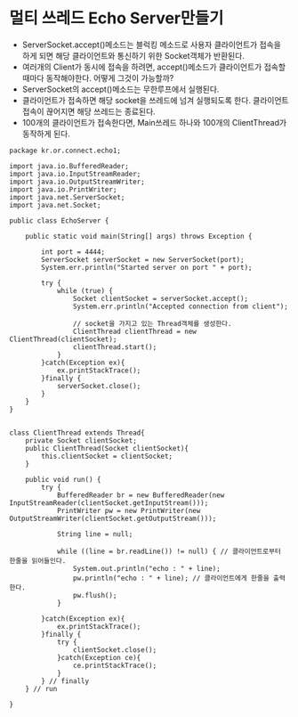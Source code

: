 # 멀티 쓰레드 Echo Server만들기

- ServerSocket.accept()메소드는 블럭킹 메소드로 사용자 클라이언트가 접속을 하게 되면 해당 클라이언트와 통신하기 위한 Socket객체가 반환된다.
- 여러개의 Client가 동시에 접속을 하려면, accept()메소드가 클라이언트가 접속할때마다 동작해야한다. 어떻게 그것이 가능할까?
- ServerSocket의 accept()메소드는 무한루프에서 실행된다.
- 클라이언트가 접속하면 해당 socket을 쓰레드에 넘겨 실행되도록 한다. 클라이언트 접속이 끊어지면 해당 쓰레드는 종료된다.
- 100개의 클라이언트가 접속한다면, Main쓰레드 하나와 100개의 ClientThread가 동작하게 된다.

```
package kr.or.connect.echo1;

import java.io.BufferedReader;
import java.io.InputStreamReader;
import java.io.OutputStreamWriter;
import java.io.PrintWriter;
import java.net.ServerSocket;
import java.net.Socket;

public class EchoServer {

    public static void main(String[] args) throws Exception {

        int port = 4444;
        ServerSocket serverSocket = new ServerSocket(port);
        System.err.println("Started server on port " + port);

        try {
            while (true) {
                Socket clientSocket = serverSocket.accept();
                System.err.println("Accepted connection from client");

                // socket을 가지고 있는 Thread객체를 생성한다.
                ClientThread clientThread = new ClientThread(clientSocket);
                clientThread.start();
            }
        }catch(Exception ex){
            ex.printStackTrace();
        }finally {
            serverSocket.close();
        }
    }
}


class ClientThread extends Thread{
    private Socket clientSocket;
    public ClientThread(Socket clientSocket){
        this.clientSocket = clientSocket;
    }

    public void run() {
        try {
            BufferedReader br = new BufferedReader(new InputStreamReader(clientSocket.getInputStream()));
            PrintWriter pw = new PrintWriter(new OutputStreamWriter(clientSocket.getOutputStream()));

            String line = null;

            while ((line = br.readLine()) != null) { // 클라이언트로부터 한줄을 읽어들인다.
                System.out.println("echo : " + line);
                pw.println("echo : " + line); // 클라이언트에게 한줄을 출력한다.
                pw.flush();
            }

        }catch(Exception ex){
            ex.printStackTrace();
        }finally {
            try {
                clientSocket.close();
            }catch(Exception ce){
                ce.printStackTrace();
            }
        } // finally
    } // run

}

```